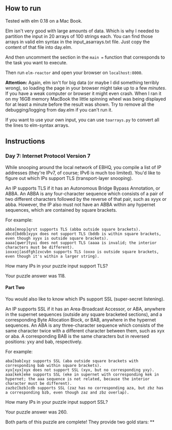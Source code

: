 ## How to run

Tested with elm 0.18 on a Mac Book.

Elm isn't very good with large amounts of data.
Which is why I needed to partition the input in 20 arrays of 100 strings each.
You can find those arrays in valid elm syntax in the input_asarrays.txt file.
Just copy the content of that file into day.elm.

And then uncomment the section in the `main =` function that corresponds
to the task you want to execute.

Then run `elm-reactor` and open your browser on `localhost:8000`.

**Attention:** Again, elm isn't for big data (or maybe I did something terribly wrong), so loading the page in your browser might take up to a few *minutes*. If you have a weak computer or browser it might even crash. When I ran it on my 16GB memory MacBook the little spinning wheel was being displayed for at least a minute before the result was shown. Try to remove all the debugging/logging from day.elm if you can't run it.

If you want to use your own input, you can use `toarrays.py` to convert all the lines to elm-syntax arrays.

## Instructions
### Day 7: Internet Protocol Version 7

While snooping around the local network of EBHQ, you compile a list of IP addresses (they're IPv7, of course; IPv6 is much too limited). You'd like to figure out which IPs support TLS (transport-layer snooping).

An IP supports TLS if it has an Autonomous Bridge Bypass Annotation, or ABBA. An ABBA is any four-character sequence which consists of a pair of two different characters followed by the reverse of that pair, such as xyyx or abba. However, the IP also must not have an ABBA within any hypernet sequences, which are contained by square brackets.

For example:

    abba[mnop]qrst supports TLS (abba outside square brackets).
    abcd[bddb]xyyx does not support TLS (bddb is within square brackets, even though xyyx is outside square brackets).
    aaaa[qwer]tyui does not support TLS (aaaa is invalid; the interior characters must be different).
    ioxxoj[asdfgh]zxcvbn supports TLS (oxxo is outside square brackets, even though it's within a larger string).

How many IPs in your puzzle input support TLS?

Your puzzle answer was 118.

#### Part Two

You would also like to know which IPs support SSL (super-secret listening).

An IP supports SSL if it has an Area-Broadcast Accessor, or ABA, anywhere in the supernet sequences (outside any square bracketed sections), and a corresponding Byte Allocation Block, or BAB, anywhere in the hypernet sequences. An ABA is any three-character sequence which consists of the same character twice with a different character between them, such as xyx or aba. A corresponding BAB is the same characters but in reversed positions: yxy and bab, respectively.

For example:

    aba[bab]xyz supports SSL (aba outside square brackets with corresponding bab within square brackets).
    xyx[xyx]xyx does not support SSL (xyx, but no corresponding yxy).
    aaa[kek]eke supports SSL (eke in supernet with corresponding kek in hypernet; the aaa sequence is not related, because the interior character must be different).
    zazbz[bzb]cdb supports SSL (zaz has no corresponding aza, but zbz has a corresponding bzb, even though zaz and zbz overlap).

How many IPs in your puzzle input support SSL?

Your puzzle answer was 260.

Both parts of this puzzle are complete! They provide two gold stars: **
